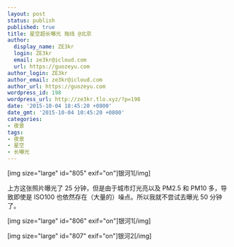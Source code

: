 ```yaml
---
layout: post
status: publish
published: true
title: 星空超长曝光 拖线 @北京
author:
  display_name: ZE3kr
  login: ZE3kr
  email: ze3kr@icloud.com
  url: https://guozeyu.com
author_login: ZE3kr
author_email: ze3kr@icloud.com
author_url: https://guozeyu.com
wordpress_id: 198
wordpress_url: http://ze3kr.tlo.xyz/?p=198
date: '2015-10-04 18:45:20 +0800'
date_gmt: '2015-10-04 10:45:20 +0800'
categories:
- 夜景
tags:
- 夜景
- 星空
- 长曝光
---
```

<p>[img size="large" id="805" exif="on"]银河1[/img]</p>
<p>上方这张照片曝光了 25 分钟，但是由于城市灯光亮以及 PM2.5 和 PM10 多，导致即使是 ISO100 也依然存在（大量的）噪点。所以我就不尝试去曝光 50 分钟了。</p>
<p>[img size="large" id="806" exif="on"]银河1[/img]</p>
<p>[img size="large" id="807" exif="on"]银河2[/img]</p>
